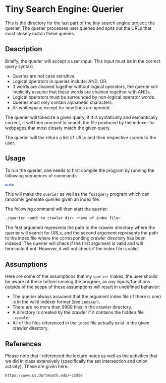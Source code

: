 # Tiny Search Engine: Querier
This is the directory for the last part of the tiny search engine project: the querier. 
The querier processes user queries and spits out the URLs that most closely match 
these queries. 

## Description
Brielfy, the querier will accept a user input. This input must be in the correct query
syntax:
- Queries are not case sensitive.
- Logical operators in queries include: AND, OR. 
- If words are chained together without logical operators, the querier will implicitly 
assume that these words are chained together with ANDs. 
- Logical operators must be surrounded by non-logical operator words. 
- Queries must only contain alphabetic characters. 
- All whitespace except for new lines are ignored.

The querier will tokenize a given query, if it is syntatically and semantically correct,
it will then proceed to search the file produced by the indexer for webpages that most
closely match the given query.

The querier will the return a list of URLs and their respective scores to the user. 

## Usage
To run the querier, one needs to first compile the program by running the following sequences
of commands:
```bash
make
```
This will make the `querier` as well as the `fuzzquery` program which can randomly generate
queries given an index file.

The following command will then start the querier:
```bash
./querier <path to crawler dir> <name of index file>
```
The first argument represents the path to the crawler directory where the querier will
search for URLs, and the second argument represents the path to the index file where
the corresponding crawler directory has been indexed. The querier will check if the
first argument is valid and will terminate if not. However, it will not check if the
index file is valid. 

## Assumptions
Here are some of the assumptions that my `querier` makes, the user should be aware of these
before running the program, as any inputs/functions outside of the scope of these assumptions
will result in undefined behavior:
- The querier always assumed that the argument index file (if there is one) is in the valid
indexer format (see `indexer`).
- There are no more than 9999 files in the crawler directory.
- A directory is created by the crawler if it contains the hidden file `.crawler`.
- All of the files referenced in the `index` file actually exist in the given crawler 
directory.

## References
Please note that I referenced the lecture notes as well as the activities that we did 
in class extensively (specifically the set intersection and union activity). These are 
given here:
```
https://www.cs.dartmouth.edu/~cs50/
```
